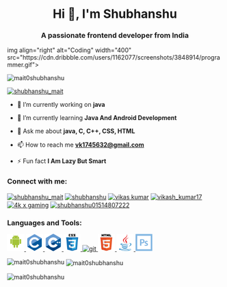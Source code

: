 <h1 align="center">Hi 👋, I'm Shubhanshu</h1>
<h3 align="center">A passionate frontend developer from India</h3>
img align="right" alt="Coding" width="400" src="https://cdn.dribbble.com/users/1162077/screenshots/3848914/programmer.gif">

<p align="left"> <img src="https://komarev.com/ghpvc/?username=mait0shubhanshu&label=Profile%20views&color=0e75b6&style=flat" alt="mait0shubhanshu" /> </p>

<p align="left"> <a href="https://twitter.com/shubhanshu_mait" target="blank"><img src="https://img.shields.io/twitter/follow/shubhanshu_mait?logo=twitter&style=for-the-badge" alt="shubhanshu_mait" /></a> </p>

- 🔭 I’m currently working on **java**

- 🌱 I’m currently learning **Java And Android Development**

- 💬 Ask me about **java, C, C++, CSS, HTML**

- 📫 How to reach me **vk1745632@gmail.com**

- ⚡ Fun fact **I Am Lazy But Smart**

<h3 align="left">Connect with me:</h3>
<p align="left">
<a href="https://twitter.com/shubhanshu_mait" target="blank"><img align="center" src="https://raw.githubusercontent.com/rahuldkjain/github-profile-readme-generator/master/src/images/icons/Social/twitter.svg" alt="shubhanshu_mait" height="30" width="40" /></a>
<a href="https://linkedin.com/in/shubhanshu" target="blank"><img align="center" src="https://raw.githubusercontent.com/rahuldkjain/github-profile-readme-generator/master/src/images/icons/Social/linked-in-alt.svg" alt="shubhanshu" height="30" width="40" /></a>
<a href="https://fb.com/vikas kumar" target="blank"><img align="center" src="https://raw.githubusercontent.com/rahuldkjain/github-profile-readme-generator/master/src/images/icons/Social/facebook.svg" alt="vikas kumar" height="30" width="40" /></a>
<a href="https://instagram.com/vikash_kumar17" target="blank"><img align="center" src="https://raw.githubusercontent.com/rahuldkjain/github-profile-readme-generator/master/src/images/icons/Social/instagram.svg" alt="vikash_kumar17" height="30" width="40" /></a>
<a href="https://www.youtube.com/c/4k x gaming" target="blank"><img align="center" src="https://raw.githubusercontent.com/rahuldkjain/github-profile-readme-generator/master/src/images/icons/Social/youtube.svg" alt="4k x gaming" height="30" width="40" /></a>
<a href="https://www.hackerrank.com/shubhanshu01514807222" target="blank"><img align="center" src="https://raw.githubusercontent.com/rahuldkjain/github-profile-readme-generator/master/src/images/icons/Social/hackerrank.svg" alt="shubhanshu01514807222" height="30" width="40" /></a>
</p>

<h3 align="left">Languages and Tools:</h3>
<p align="left"> <a href="https://developer.android.com" target="_blank" rel="noreferrer"> <img src="https://raw.githubusercontent.com/devicons/devicon/master/icons/android/android-original-wordmark.svg" alt="android" width="40" height="40"/> </a> <a href="https://www.cprogramming.com/" target="_blank" rel="noreferrer"> <img src="https://raw.githubusercontent.com/devicons/devicon/master/icons/c/c-original.svg" alt="c" width="40" height="40"/> </a> <a href="https://www.w3schools.com/cpp/" target="_blank" rel="noreferrer"> <img src="https://raw.githubusercontent.com/devicons/devicon/master/icons/cplusplus/cplusplus-original.svg" alt="cplusplus" width="40" height="40"/> </a> <a href="https://www.w3schools.com/css/" target="_blank" rel="noreferrer"> <img src="https://raw.githubusercontent.com/devicons/devicon/master/icons/css3/css3-original-wordmark.svg" alt="css3" width="40" height="40"/> </a> <a href="https://git-scm.com/" target="_blank" rel="noreferrer"> <img src="https://www.vectorlogo.zone/logos/git-scm/git-scm-icon.svg" alt="git" width="40" height="40"/> </a> <a href="https://www.w3.org/html/" target="_blank" rel="noreferrer"> <img src="https://raw.githubusercontent.com/devicons/devicon/master/icons/html5/html5-original-wordmark.svg" alt="html5" width="40" height="40"/> </a> <a href="https://www.java.com" target="_blank" rel="noreferrer"> <img src="https://raw.githubusercontent.com/devicons/devicon/master/icons/java/java-original.svg" alt="java" width="40" height="40"/> </a> <a href="https://www.photoshop.com/en" target="_blank" rel="noreferrer"> <img src="https://raw.githubusercontent.com/devicons/devicon/master/icons/photoshop/photoshop-line.svg" alt="photoshop" width="40" height="40"/> </a> </p>

<p><img align="left" src="https://github-readme-stats.vercel.app/api/top-langs?username=mait0shubhanshu&show_icons=true&locale=en&layout=compact" alt="mait0shubhanshu" /></p>

<p>&nbsp;<img align="center" src="https://github-readme-stats.vercel.app/api?username=mait0shubhanshu&show_icons=true&locale=en" alt="mait0shubhanshu" /></p>

<p><img align="center" src="https://github-readme-streak-stats.herokuapp.com/?user=mait0shubhanshu&" alt="mait0shubhanshu" /></p>

